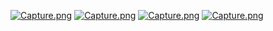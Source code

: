[![Capture.png](https://i.postimg.cc/TwG0kt9d/Capture.png)](https://postimg.cc/R3swhQyy)
[![Capture.png](https://i.postimg.cc/J0zq8tvS/Capture.png)](https://postimg.cc/ph38YV2B)
[![Capture.png](https://i.postimg.cc/c4xdwZGC/Capture.png)](https://postimg.cc/23tpNs6N)
[![Capture.png](https://i.postimg.cc/Pf4jtcvj/Capture.png)](https://postimg.cc/Dm8D6xcj)
